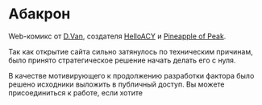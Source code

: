 # Абакрон

Web-комикс от [D.Van](http://dvan.helloacy.ru), создателя [HelloACY](http://helloacy.ru) и [Pineapple of Peak](http://pineapplepeak.blogspot.com).

Так как открытие сайта сильно затянулось по техническим причинам, было принято стратегическое решение начать делать его с нуля.

В качестве мотивирующего к продолжению разработки фактора было решено исходники выложить в публичный доступ.
Вы можете присоединиться к работе, если хотите
